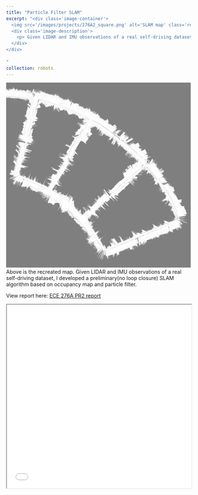 ```yaml
---
title: "Particle Filter SLAM"
excerpt: "<div class='image-container'>
  <img src='/images/projects/276A2_square.png' alt='SLAM map' class='resizable-image'>
  <div class='image-description'>
    <p> Given LIDAR and IMU observations of a real self-driving dataset, I developed a preliminary(no loop closure) SLAM algorithm based on occupancy map and particle filter. My Instructor is Prof. Nikolay Atanasov. </p>
  </div>
</div>

"
collection: robots
---
```


![picture of map](/images/projects/276A2_square.png)
Above is the recreated map. Given LIDAR and IMU observations of a real self-driving dataset, I developed a preliminary(no loop closure) SLAM algorithm based on occupancy map and particle filter. 

View report here: [ECE 276A PR2 report](https://infinity1096.github.io/files/ECE276A_PR2_report_YuchenZhang.pdf)

<iframe src="/files/ECE276A_PR2_report_YuchenZhang.pdf" width="100%" height="500px">
</iframe>